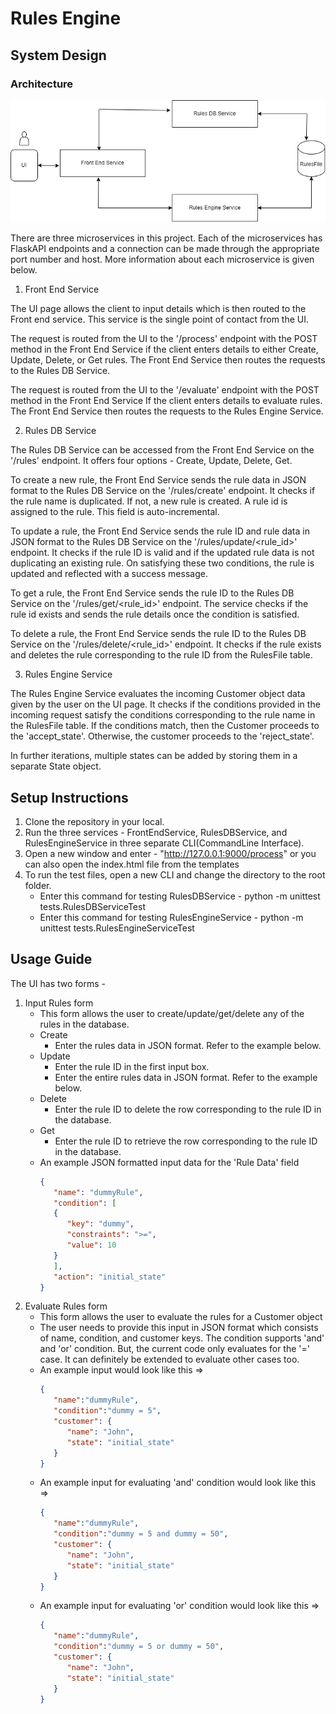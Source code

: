 # Rules Engine

## System Design

### Architecture

![Architecture Diagram](https://github.com/ShrutiMR/Rules_Engine/blob/main/templates/diagram.png)

There are three microservices in this project. Each of the microservices has FlaskAPI endpoints and a connection can be made through the appropriate port number and host. More information about each microservice is given below.

1. Front End Service

The UI page allows the client to input details which is then routed to the Front end service. This service is the single point of contact from the UI.

The request is routed from the UI to the '/process' endpoint with the POST method in the Front End Service if the client enters details to either Create, Update, Delete, or Get rules. The Front End Service then routes the requests to the Rules DB Service.

The request is routed from the UI to the '/evaluate' endpoint with the POST method in the Front End Service If the client enters details to evaluate rules. The Front End Service then routes the requests to the Rules Engine Service.

2. Rules DB Service

The Rules DB Service can be accessed from the Front End Service on the '/rules' endpoint. It offers four options - Create, Update, Delete, Get.

To create a new rule, the Front End Service sends the rule data in JSON format to the Rules DB Service on the '/rules/create' endpoint. It checks if the rule name is duplicated. If not, a new rule is created. A rule id is assigned to the rule. This field is auto-incremental.

To update a rule, the Front End Service sends the rule ID and rule data in JSON format to the Rules DB Service on the '/rules/update/<rule_id>' endpoint. It checks if the rule ID is valid and if the updated rule data is not duplicating an existing rule. On satisfying these two conditions, the rule is updated and reflected with a success message.

To get a rule, the Front End Service sends the rule ID to the Rules DB Service on the '/rules/get/<rule_id>' endpoint. The service checks if the rule id exists and sends the rule details once the condition is satisfied.

To delete a rule, the Front End Service sends the rule ID to the Rules DB Service on the '/rules/delete/<rule_id>' endpoint. It checks if the rule exists and deletes the rule corresponding to the rule ID from the RulesFile table.

3. Rules Engine Service

The Rules Engine Service evaluates the incoming Customer object data given by the user on the UI page. It checks if the conditions provided in the incoming request satisfy the conditions corresponding to the rule name in the RulesFile table. If the conditions match, then the Customer proceeds to the 'accept_state'. Otherwise, the customer proceeds to the 'reject_state'.

In further iterations, multiple states can be added by storing them in a separate State object.

## Setup Instructions

1. Clone the repository in your local.
2. Run the three services - FrontEndService, RulesDBService, and RulesEngineService in three separate CLI(CommandLine Interface).
3. Open a new window and enter - "http://127.0.0.1:9000/process" or you can also open the index.html file from the templates
4. To run the test files, open a new CLI and change the directory to the root folder.
   - Enter this command for testing RulesDBService - python -m unittest tests.RulesDBServiceTest
   - Enter this command for testing RulesEngineService - python -m unittest tests.RulesEngineServiceTest

## Usage Guide

The UI has two forms -

1. Input Rules form
   - This form allows the user to create/update/get/delete any of the rules in the database.
   - Create
      - Enter the rules data in JSON format. Refer to the example below.
   - Update
      - Enter the rule ID in the first input box.
      - Enter the entire rules data in JSON format. Refer to the example below.
   - Delete
      - Enter the rule ID to delete the row corresponding to the rule ID in the database.
   - Get
      - Enter the rule ID to retrieve the row corresponding to the rule ID in the database.
   - An example JSON formatted input data for the 'Rule Data' field
      ```json
      {
         "name": "dummyRule", 
         "condition": [
         {
            "key": "dummy",
            "constraints": ">=",
            "value": 10
         }
         ],
         "action": "initial_state"
      }

2. Evaluate Rules form
   - This form allows the user to evaluate the rules for a Customer object
   - The user needs to provide this input in JSON format which consists of name, condition, and customer keys. The condition supports 'and' and 'or' condition. But, the current code only evaluates for the '=' case. It can definitely be extended to evaluate other cases too.
   - An example input would look like this =>
      ```json
      {
         "name":"dummyRule",
         "condition":"dummy = 5",
         "customer": {
            "name": "John", 
            "state": "initial_state"
         }
      }
   - An example input for evaluating 'and' condition would look like this =>
      ```json
      {
         "name":"dummyRule",
         "condition":"dummy = 5 and dummy = 50",
         "customer": {
            "name": "John", 
            "state": "initial_state"
         }
      }
   - An example input for evaluating 'or' condition would look like this =>
      ```json
      {
         "name":"dummyRule",
         "condition":"dummy = 5 or dummy = 50",
         "customer": {
            "name": "John", 
            "state": "initial_state"
         }
      }
